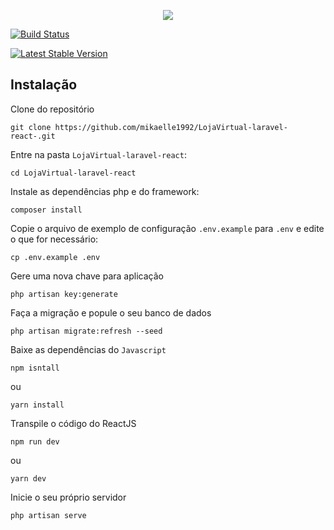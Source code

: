 <p  align="center"><img  src="https://laravel.com/assets/img/components/logo-laravel.svg"></p>
<p  align="center">

<a  href="https://travis-ci.org/laravel/framework"><img  src="https://travis-ci.org/laravel/framework.svg"  alt="Build Status"></a>

<a  href="https://packagist.org/packages/laravel/framework"><img  src="https://poser.pugx.org/laravel/framework/v/stable.svg"  alt="Latest Stable Version"></a>


## Instalação
Clone do repositório 

`git clone https://github.com/mikaelle1992/LojaVirtual-laravel-react-.git`

Entre na pasta `LojaVirtual-laravel-react`:

`cd LojaVirtual-laravel-react`

Instale as dependências php e do framework:

`composer install`

Copie o arquivo de exemplo de configuração `.env.example` para `.env` e edite o que for necessário:  

`cp .env.example .env `

Gere uma nova chave para aplicação

`php artisan key:generate`

 Faça a migração e popule o seu banco de dados

`php artisan migrate:refresh --seed`

Baixe as dependências do `Javascript` 

`npm isntall`

ou 

`yarn install`

Transpile o código do ReactJS 

`npm run dev`

ou 

`yarn dev`

Inicie o seu próprio servidor

`php artisan serve`
